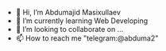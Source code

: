 - 👋 Hi, I’m Abdumajid Masixullaev
- 🌱 I’m currently learning Web Developing
- 💞️ I’m looking to collaborate on ...
- 📫 How to reach me "telegram:@abduma2"

<!---
Abdulmajid78/Abdulmajid78 is a ✨ special ✨ repository because its `README.md` (this file) appears on your GitHub profile.
You can click the Preview link to take a look at your changes.
--->
